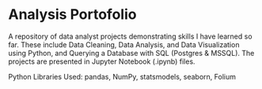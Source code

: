 # Analysis Portofolio

A repository of data analyst projects demonstrating skills I have learned so far. These include Data Cleaning, Data Analysis, and Data Visualization using Python, and Querying a Database with SQL (Postgres & MSSQL). The projects are presented in Jupyter Notebook (.ipynb) files.

Python Libraries Used: pandas, NumPy, statsmodels, seaborn, Folium

<!---

--->
